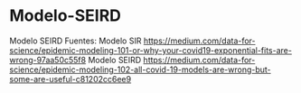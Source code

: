 # Modelo-SEIRD
Modelo SEIRD
Fuentes:
Modelo SIR
https://medium.com/data-for-science/epidemic-modeling-101-or-why-your-covid19-exponential-fits-are-wrong-97aa50c55f8
Modelo SEIRD
https://medium.com/data-for-science/epidemic-modeling-102-all-covid-19-models-are-wrong-but-some-are-useful-c81202cc6ee9

